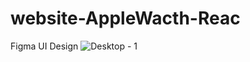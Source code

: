 # website-AppleWacth-Reac

Figma UI Design
![Desktop - 1](https://user-images.githubusercontent.com/46785525/112008397-33caf080-8b04-11eb-9868-32a4613f67cf.png)
